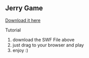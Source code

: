 ## Jerry Game

[Download it here](https://github.com/jerrygame/Super-Jerry-Bros-chapter-3-save-nibbles/releases/download/game/super-jerry-chapter-1-save-nibbles.swf)


Tutorial

1. download the SWF File above
2. just drag to your browser and play
3. enjoy :)
